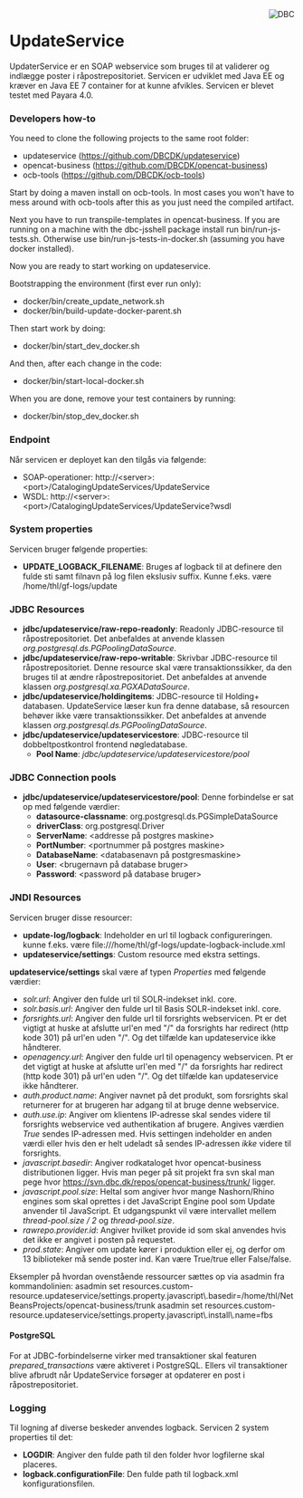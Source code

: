 <img src="http://www.dbc.dk/logo.png" alt="DBC" title="DBC" align="right">

# UpdateService

UpdaterService er en SOAP webservice som bruges til at validerer og indlægge poster i råpostrepositoriet.
Servicen er udviklet med Java EE og kræver en Java EE 7 container for at kunne afvikles. Servicen er blevet testet
med Payara 4.0.

### Developers how-to

You need to clone the following projects to the same root folder:
* updateservice (https://github.com/DBCDK/updateservice)
* opencat-business (https://github.com/DBCDK/opencat-business)
* ocb-tools (https://github.com/DBCDK/ocb-tools)

Start by doing a maven install on ocb-tools. In most cases you won't have to mess around with ocb-tools after this as you just need the compiled artifact.

Next you have to run transpile-templates in opencat-business. If you are running on a machine with the dbc-jsshell package install run bin/run-js-tests.sh. Otherwise use bin/run-js-tests-in-docker.sh (assuming you have docker installed).

Now you are ready to start working on updateservice.

Bootstrapping the environment (first ever run only):
* docker/bin/create_update_network.sh
* docker/bin/build-update-docker-parent.sh

Then start work by doing:
* docker/bin/start_dev_docker.sh

And then, after each change in the code:
* docker/bin/start-local-docker.sh

When you are done, remove your test containers by running:
* docker/bin/stop_dev_docker.sh

### Endpoint

Når servicen er deployet kan den tilgås via følgende:

* SOAP-operationer: http://&lt;server&gt;:&lt;port&gt;/CatalogingUpdateServices/UpdateService
* WSDL: http://&lt;server&gt;:&lt;port&gt;/CatalogingUpdateServices/UpdateService?wsdl

### System properties

Servicen bruger følgende properties:
* **UPDATE_LOGBACK_FILENAME**: Bruges af logback til at definere den fulde sti samt filnavn på log filen ekslusiv suffix. Kunne f.eks. være /home/thl/gf-logs/update

### JDBC Resources

* **jdbc/updateservice/raw-repo-readonly**: Readonly JDBC-resource til råpostrepositoriet. Det anbefaldes at anvende klassen *org.postgresql.ds.PGPoolingDataSource*.
* **jdbc/updateservice/raw-repo-writable**: Skrivbar JDBC-resource til råpostrepositoriet. Denne resource skal være
transaktionssikker, da den bruges til at ændre råpostrepositoriet. Det anbefaldes at anvende klassen *org.postgresql.xa.PGXADataSource*.
* **jdbc/updateservice/holdingitems**: JDBC-resource til Holding+ databasen. UpdateService læser kun fra denne database,
så resourcen behøver ikke være transaktionssikker. Det anbefaldes at anvende klassen *org.postgresql.ds.PGPoolingDataSource*.
* **jdbc/updateservice/updateservicestore**: JDBC-resource til dobbeltpostkontrol frontend nøgledatabase.
    * **Pool Name**: *jdbc/updateservice/updateservicestore/pool*

### JDBC Connection pools

* **jdbc/updateservice/updateservicestore/pool**: Denne forbindelse er sat op med følgende værdier:
    * **datasource-classname**: org.postgresql.ds.PGSimpleDataSource
    * **driverClass**: org.postgresql.Driver
    * **ServerName**: <addresse på postgres maskine>
    * **PortNumber**: <portnummer på postgres maskine>
    * **DatabaseName**: <databasenavn på postgresmaskine>
    * **User**: <brugernavn på database bruger>
    * **Password**: <password på database bruger>

### JNDI Resources

Servicen bruger disse resourcer:

* **update-log/logback**: Indeholder en url til logback configureringen. kunne f.eks. være file:///home/thl/gf-logs/update-logback-include.xml
* **updateservice/settings**: Custom resource med ekstra settings.

**updateservice/settings** skal være af typen *Properties* med følgende værdier:

* *solr.url*: Angiver den fulde url til SOLR-indekset inkl. core.
* *solr.basis.url*: Angiver den fulde url til Basis SOLR-indekset inkl. core.
* *forsrights.url*: Angiver den fulde url til forsrights webservicen. Pt er det vigtigt at huske at afslutte url'en
med "/" da forsrights har redirect (http kode 301) på url'en uden "/". Og det tilfælde kan updateservice ikke håndterer.
* *openagency.url*: Angiver den fulde url til openagency webservicen. Pt er det vigtigt at huske at afslutte url'en
                    med "/" da forsrights har redirect (http kode 301) på url'en uden "/". Og det tilfælde kan
                    updateservice ikke håndterer.
* *auth.product.name*: Angiver navnet på det produkt, som forsrights skal returnerer for at brugeren har adgang til
at bruge denne webservice.
* *auth.use.ip*: Angiver om klientens IP-adresse skal sendes videre til forsrights webservice ved authentikation af
brugere. Angives værdien *True* sendes IP-adressen med. Hvis settingen indeholder en anden værdi eller hvis den er
helt udeladt så sendes IP-adressen *ikke* videre til forsrights.
* *javascript.basedir*: Angiver rodkataloget hvor opencat-business distributionen ligger. Hvis man peger på sit projekt fra svn skal man
pege hvor https://svn.dbc.dk/repos/opencat-business/trunk/ ligger.
* *javascript.pool.size*: Heltal som angiver hvor mange Nashorn/Rhino engines som skal oprettes i det JavaScript Engine pool som Update anvender
 til JavaScript. Et udgangspunkt vil være intervallet mellem *thread-pool.size / 2* og *thread-pool.size*.
* *rawrepo.provider.id*: Angiver hvilket provide id som skal anvendes hvis det ikke er angivet i posten på requestet.
* *prod.state*: Angiver om update kører i produktion eller ej, og derfor om 13 biblioteker må sende poster ind. Kan være True/true eller False/false.

Eksempler på hvordan ovenstående ressourcer sættes op via asadmin fra kommandolinien:
asadmin set resources.custom-resource.updateservice/settings.property.javascript\\.basedir=/home/thl/NetBeansProjects/opencat-business/trunk
asadmin set resources.custom-resource.updateservice/settings.property.javascript\\.install\\.name=fbs

#### PostgreSQL

For at JDBC-forbindelserne virker med transaktioner skal featuren *prepared_transactions* være aktiveret i PostgreSQL.
Ellers vil transaktioner blive afbrudt når UpdateService forsøger at opdaterer en post i råpostrepositoriet.

### Logging

Til logning af diverse beskeder anvendes logback. Servicen 2 system properties til det:

* **LOGDIR**: Angiver den fulde path til den folder hvor logfilerne skal placeres.
* **logback.configurationFile**: Den fulde path til logback.xml konfigurationsfilen.

